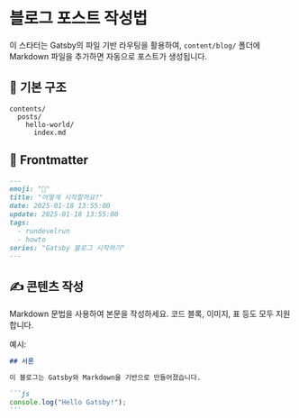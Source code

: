# 블로그 포스트 작성법

이 스타터는 Gatsby의 파일 기반 라우팅을 활용하여, `content/blog/` 폴더에 Markdown 파일을 추가하면 자동으로 포스트가 생성됩니다.

## 📁 기본 구조

```
contents/
  posts/
    hello-world/
      index.md
```

## 📝 Frontmatter

```md
---
emoji: "🚀"
title: "어떻게 시작할까요?"
date: 2025-01-18 13:55:00
update: 2025-01-18 13:55:00
tags:
  - rundevelrun
  - howto
series: "Gatsby 블로그 시작하기"
---
```

## ✍️ 콘텐츠 작성

Markdown 문법을 사용하여 본문을 작성하세요. 코드 블록, 이미지, 표 등도 모두 지원합니다.

예시:

````md
## 서론

이 블로그는 Gatsby와 Markdown을 기반으로 만들어졌습니다.

```js
console.log("Hello Gatsby!");
```
````
